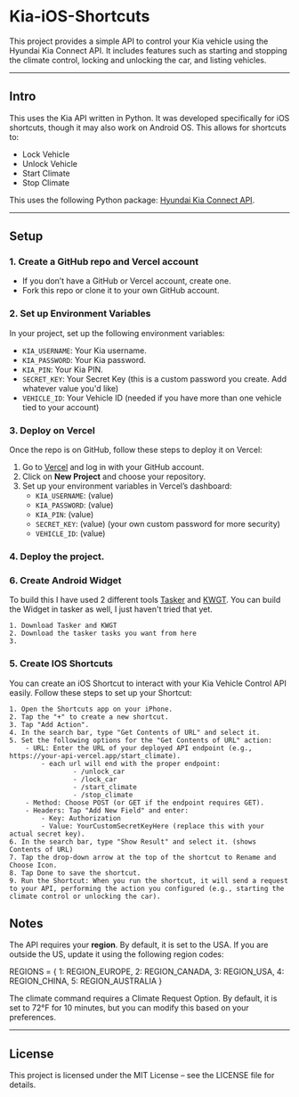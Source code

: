 # Kia-iOS-Shortcuts

This project provides a simple API to control your Kia vehicle using the Hyundai Kia Connect API. It includes features such as starting and stopping the climate control, locking and unlocking the car, and listing vehicles.

---
## Intro

This uses the Kia API written in Python. It was developed specifically for iOS shortcuts, though it may also work on Android OS. This allows for shortcuts to:

- Lock Vehicle  
- Unlock Vehicle  
- Start Climate  
- Stop Climate  

This uses the following Python package: [Hyundai Kia Connect API](https://github.com/Hyundai-Kia-Connect/hyundai_kia_connect_api).

---

## Setup

### 1. Create a GitHub repo and Vercel account
- If you don’t have a GitHub or Vercel account, create one.
- Fork this repo or clone it to your own GitHub account.

### 2. Set up Environment Variables
In your project, set up the following environment variables:
- `KIA_USERNAME`: Your Kia username.
- `KIA_PASSWORD`: Your Kia password.
- `KIA_PIN`: Your Kia PIN.
- `SECRET_KEY`: Your Secret Key (this is a custom password you create. Add whatever value you'd like)
- `VEHICLE_ID`: Your Vehicle ID (needed if you have more than one vehicle tied to your account)

### 3. Deploy on Vercel
Once the repo is on GitHub, follow these steps to deploy it on Vercel:
1. Go to [Vercel](https://vercel.com/) and log in with your GitHub account.
2. Click on **New Project** and choose your repository.
3. Set up your environment variables in Vercel’s dashboard:
    - `KIA_USERNAME`: (value)
    - `KIA_PASSWORD`: (value)
    - `KIA_PIN`: (value)
    - `SECRET_KEY`: (value) (your own custom password for more security)
    - `VEHICLE_ID`: (value)

### 4. Deploy the project.

### 6. Create Android Widget
To build this I have used 2 different tools [Tasker](https://play.google.com/store/apps/details?id=net.dinglisch.android.taskerm&pcampaignid=web_share) and [KWGT](https://play.google.com/store/apps/details?id=org.kustom.widget&pcampaignid=web_share). You can build the Widget in tasker as well, I just haven't tried that yet.

    1. Download Tasker and KWGT
    2. Download the tasker tasks you want from here
    3. 

### 5. Create IOS Shortcuts
You can create an iOS Shortcut to interact with your Kia Vehicle Control API easily. Follow these steps to set up your Shortcut:

    1. Open the Shortcuts app on your iPhone.
    2. Tap the "+" to create a new shortcut.
    3. Tap "Add Action".
    4. In the search bar, type "Get Contents of URL" and select it.
    5. Set the following options for the "Get Contents of URL" action:
        - URL: Enter the URL of your deployed API endpoint (e.g., https://your-api-vercel.app/start_climate).
            - each url will end with the proper endpoint: 
                    - /unlock_car
                    - /lock_car
                    - /start_climate
                    - /stop_climate
        - Method: Choose POST (or GET if the endpoint requires GET).
        - Headers: Tap "Add New Field" and enter:
            - Key: Authorization
            - Value: YourCustomSecretKeyHere (replace this with your actual secret key).
    6. In the search bar, type "Show Result" and select it. (shows Contents of URL)
    7. Tap the drop-down arrow at the top of the shortcut to Rename and Choose Icon.
    8. Tap Done to save the shortcut.
    9. Run the Shortcut: When you run the shortcut, it will send a request to your API, performing the action you configured (e.g., starting the climate control or unlocking the car).

## Notes

The API requires your **region**. By default, it is set to the USA. If you are outside the US, update it using the following region codes:

REGIONS = {
    1: REGION_EUROPE,
    2: REGION_CANADA,
    3: REGION_USA,
    4: REGION_CHINA,
    5: REGION_AUSTRALIA }



The climate command requires a Climate Request Option. By default, it is set to 72°F for 10 minutes, but you can modify this based on your preferences.

---

## License

This project is licensed under the MIT License – see the LICENSE file for details.

